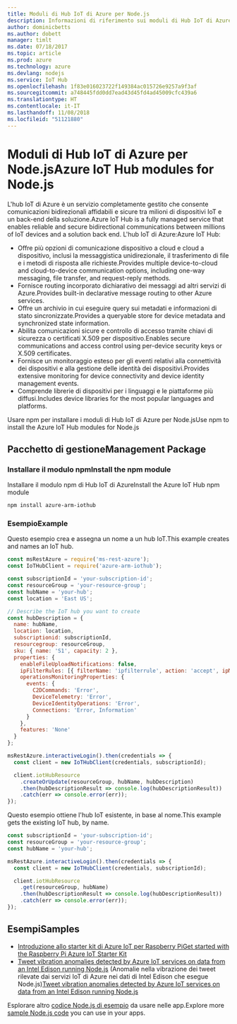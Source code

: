 ```yaml
---
title: Moduli di Hub IoT di Azure per Node.js
description: Informazioni di riferimento sui moduli di Hub IoT di Azure per Node.js
author: dominicbetts
ms.author: dobett
manager: timlt
ms.date: 07/18/2017
ms.topic: article
ms.prod: azure
ms.technology: azure
ms.devlang: nodejs
ms.service: IoT Hub
ms.openlocfilehash: 1f83e016023722f149384ac015726e9257a9f3af
ms.sourcegitcommit: a748445fdd0dd7ead43d45fd4ad45009cfc439a6
ms.translationtype: HT
ms.contentlocale: it-IT
ms.lasthandoff: 11/08/2018
ms.locfileid: "51121880"
---
```

# <a name="azure-iot-hub-modules-for-nodejs"></a><span data-ttu-id="19ce0-103">Moduli di Hub IoT di Azure per Node.js</span><span class="sxs-lookup"><span data-stu-id="19ce0-103">Azure IoT Hub modules for Node.js</span></span>

<span data-ttu-id="19ce0-104">L'hub IoT di Azure è un servizio completamente gestito che consente comunicazioni bidirezionali affidabili e sicure tra milioni di dispositivi IoT e un back-end della soluzione.</span><span class="sxs-lookup"><span data-stu-id="19ce0-104">Azure IoT Hub is a fully managed service that enables reliable and secure bidirectional communications between millions of IoT devices and a solution back end.</span></span> <span data-ttu-id="19ce0-105">L'hub IoT di Azure:</span><span class="sxs-lookup"><span data-stu-id="19ce0-105">Azure IoT Hub:</span></span>
- <span data-ttu-id="19ce0-106">Offre più opzioni di comunicazione dispositivo a cloud e cloud a dispositivo, inclusi la messaggistica unidirezionale, il trasferimento di file e i metodi di risposta alle richieste.</span><span class="sxs-lookup"><span data-stu-id="19ce0-106">Provides multiple device-to-cloud and cloud-to-device communication options, including one-way messaging, file transfer, and request-reply methods.</span></span>
- <span data-ttu-id="19ce0-107">Fornisce routing incorporato dichiarativo dei messaggi ad altri servizi di Azure.</span><span class="sxs-lookup"><span data-stu-id="19ce0-107">Provides built-in declarative message routing to other Azure services.</span></span>
- <span data-ttu-id="19ce0-108">Offre un archivio in cui eseguire query sui metadati e informazioni di stato sincronizzate.</span><span class="sxs-lookup"><span data-stu-id="19ce0-108">Provides a queryable store for device metadata and synchronized state information.</span></span>
- <span data-ttu-id="19ce0-109">Abilita comunicazioni sicure e controllo di accesso tramite chiavi di sicurezza o certificati X.509 per dispositivo.</span><span class="sxs-lookup"><span data-stu-id="19ce0-109">Enables secure communications and access control using per-device security keys or X.509 certificates.</span></span>
- <span data-ttu-id="19ce0-110">Fornisce un monitoraggio esteso per gli eventi relativi alla connettività dei dispositivi e alla gestione delle identità dei dispositivi.</span><span class="sxs-lookup"><span data-stu-id="19ce0-110">Provides extensive monitoring for device connectivity and device identity management events.</span></span>
- <span data-ttu-id="19ce0-111">Comprende librerie di dispositivi per i linguaggi e le piattaforme più diffusi.</span><span class="sxs-lookup"><span data-stu-id="19ce0-111">Includes device libraries for the most popular languages and platforms.</span></span>

<span data-ttu-id="19ce0-112">Usare npm per installare i moduli di Hub IoT di Azure per Node.js</span><span class="sxs-lookup"><span data-stu-id="19ce0-112">Use npm to install the Azure IoT Hub modules for Node.js</span></span>

## <a name="management-package"></a><span data-ttu-id="19ce0-113">Pacchetto di gestione</span><span class="sxs-lookup"><span data-stu-id="19ce0-113">Management Package</span></span>

### <a name="install-the-npm-module"></a><span data-ttu-id="19ce0-114">Installare il modulo npm</span><span class="sxs-lookup"><span data-stu-id="19ce0-114">Install the npm module</span></span>

<span data-ttu-id="19ce0-115">Installare il modulo npm di Hub IoT di Azure</span><span class="sxs-lookup"><span data-stu-id="19ce0-115">Install the Azure IoT Hub npm module</span></span>

```bash
npm install azure-arm-iothub
```

### <a name="example"></a><span data-ttu-id="19ce0-116">Esempio</span><span class="sxs-lookup"><span data-stu-id="19ce0-116">Example</span></span>

<span data-ttu-id="19ce0-117">Questo esempio crea e assegna un nome a un hub IoT.</span><span class="sxs-lookup"><span data-stu-id="19ce0-117">This example creates and names an IoT hub.</span></span>

```javascript
const msRestAzure = require('ms-rest-azure');
const IoTHubClient = require('azure-arm-iothub');

const subscriptionId = 'your-subscription-id';
const resourceGroup = 'your-resource-group';
const hubName = 'your-hub';
const location = 'East US';

// Describe the IoT hub you want to create
const hubDescription = {
  name: hubName,
  location: location,
  subscriptionid: subscriptionId,
  resourcegroup: resourceGroup,
  sku: { name: 'S1', capacity: 2 },
  properties: {
    enableFileUploadNotifications: false,
    ipFilterRules: [{ filterName: 'ipfilterrule', action: 'accept', ipMask: '0.0.0.0/0' }],
    operationsMonitoringProperties: {
      events: {
        C2DCommands: 'Error',
        DeviceTelemetry: 'Error',
        DeviceIdentityOperations: 'Error',
        Connections: 'Error, Information'
      }
    },
    features: 'None'
  }
};

msRestAzure.interactiveLogin().then(credentials => {
  const client = new IoTHubClient(credentials, subscriptionId);

  client.iotHubResource
    .createOrUpdate(resourceGroup, hubName, hubDescription)
    .then(hubDescriptionResult => console.log(hubDescriptionResult))
    .catch(err => console.error(err));
});
```

<span data-ttu-id="19ce0-118">Questo esempio ottiene l'hub IoT esistente, in base al nome.</span><span class="sxs-lookup"><span data-stu-id="19ce0-118">This example gets the existing IoT hub, by name.</span></span>

```javascript
const subscriptionId = 'your-subscription-id';
const resourceGroup = 'your-resource-group';
const hubName = 'your-hub';

msRestAzure.interactiveLogin().then(credentials => {
  const client = new IoTHubClient(credentials, subscriptionId);

  client.iotHubResource
    .get(resourceGroup, hubName)
    .then(hubDescriptionResult => console.log(hubDescriptionResult))
    .catch(err => console.error(err));
});
```

## <a name="samples"></a><span data-ttu-id="19ce0-119">Esempi</span><span class="sxs-lookup"><span data-stu-id="19ce0-119">Samples</span></span>

- [<span data-ttu-id="19ce0-120">Introduzione allo starter kit di Azure IoT per Raspberry Pi</span><span class="sxs-lookup"><span data-stu-id="19ce0-120">Get started with the Raspberry Pi Azure IoT Starter Kit</span></span>](https://azure.microsoft.com/resources/samples/iot-remote-monitoring-node-raspberrypi-getstartedkit/)
- <span data-ttu-id="19ce0-121">[Tweet vibration anomalies detected by Azure IoT services on data from an Intel Edison running Node.js](https://azure.microsoft.com/resources/samples/iot-hub-nodejs-intel-edison-vibration-anomaly-detection/) (Anomalie nella vibrazione dei tweet rilevate dai servizi IoT di Azure nei dati di Intel Edison che esegue Node.js)</span><span class="sxs-lookup"><span data-stu-id="19ce0-121">[Tweet vibration anomalies detected by Azure IoT services on data from an Intel Edison running Node.js](https://azure.microsoft.com/resources/samples/iot-hub-nodejs-intel-edison-vibration-anomaly-detection/)</span></span>

<span data-ttu-id="19ce0-122">Esplorare altro [codice Node.js di esempio](https://azure.microsoft.com/resources/samples/?platform=nodejs) da usare nelle app.</span><span class="sxs-lookup"><span data-stu-id="19ce0-122">Explore more [sample Node.js code](https://azure.microsoft.com/resources/samples/?platform=nodejs) you can use in your apps.</span></span>
